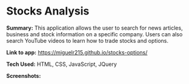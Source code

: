 # Stocks Analysis
<b>Summary:</b>  This application allows the user to search for news articles, business and stock information on a specific company.  Users can also search YouTube videos to learn how to trade stocks and options.

<b>Link to app:</b>  https://miguelr215.github.io/stocks-options/

<b>Tech Used:</b>  HTML, CSS, JavaScript, JQuery

<b>Screenshots:</b>


